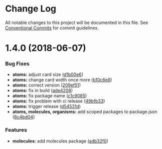 # Change Log

All notable changes to this project will be documented in this file.
See [Conventional Commits](https://conventionalcommits.org) for commit guidelines.

<a name="1.4.0"></a>
# 1.4.0 (2018-06-07)


### Bug Fixes

* **atoms:** adjust card size ([d1b00e6](https://github.com/offcourse/offcourse-next/commit/d1b00e6))
* **atoms:** change card width once more ([b10c6e8](https://github.com/offcourse/offcourse-next/commit/b10c6e8))
* **atoms:** correct version ([209ef51](https://github.com/offcourse/offcourse-next/commit/209ef51))
* **atoms:** fix in build ([ade4208](https://github.com/offcourse/offcourse-next/commit/ade4208))
* **atoms:** fix package name ([c1c9085](https://github.com/offcourse/offcourse-next/commit/c1c9085))
* **atoms:** fix problem with ci release ([49bfb33](https://github.com/offcourse/offcourse-next/commit/49bfb33))
* **atoms:** trigger release ([d54531d](https://github.com/offcourse/offcourse-next/commit/d54531d))
* **atoms, molecules, organisms:** add scoped packages to package.json ([6c4bd04](https://github.com/offcourse/offcourse-next/commit/6c4bd04))


### Features

* **molecules:** add molecules package ([adb32f0](https://github.com/offcourse/offcourse-next/commit/adb32f0))
